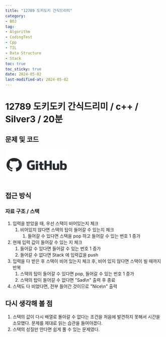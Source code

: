 ```yaml
---
title: "12789 도키도키 간식드리미"
category:
- BOJ
tag:
- Algorithm
- CodingTest
- Cpp
- TIL
- Data Structure
- Stack
toc: true
toc_sticky: true
date: 2024-05-02
last-modified-at: 2024-05-02
---
```


#   12789 도키도키 간식드리미 / c++ / Silver3 / 20분

## 문제 및 코드   
[<img src="https://github.com/Sho1007/sho1007.github.io/blob/main/assets/images/github-logo-vector.png?raw=true" width="200" height="100"/>](https://github.com/Sho1007/Algorithm/tree/main/%EB%B0%B1%EC%A4%80/Silver/12789.%E2%80%85%EB%8F%84%ED%82%A4%EB%8F%84%ED%82%A4%E2%80%85%EA%B0%84%EC%8B%9D%EB%93%9C%EB%A6%AC%EB%AF%B8)

## 접근 방식
### 자료 구조 / 스택
1. 입력을 받았을 때, 우선 스택이 비어있는지 체크
    1. 비어있지 않다면 스택의 탑이 들어갈 수 있는지 체크
        1. 들어갈 수 있다면 스택을 pop 하고 들어갈 수 있는 번호 1 증가
2. 현재 입력 값이 들어갈 수 있는 지 체크
    1. 들어갈 수 있다면 들어갈 수 있는 번호 1 증가
    2. 들어갈 수 없다면 Stack 에 입력값을 push
3. 입력을 다 받은 후 스택이 비어 있는지 체크 후, 비어 있지 않다면 스택이 빌 때까지 반복
    1. 스택의 탑이 들어갈 수 있다면 pop, 들어갈 수 있는 번호 1 증가
    2. 스택의 탑이 들어갈 수 없다면 "Sad\n" 출력 후 종료
4. 스택도 다 비었다면, 전부 들어간 것이므로 "Nice\n" 출력






## 다시 생각해 볼 점
1. 스택의 값이 다시 배열로 돌아갈 수 없다는 조건을 처음에 발견하지 못해서 시간을 소모했다. 문제를 제대로 읽는 습관을 들여야겠다.
2. 스택의 성질만 안다면 쉽게 풀 수 있는 문제였다.